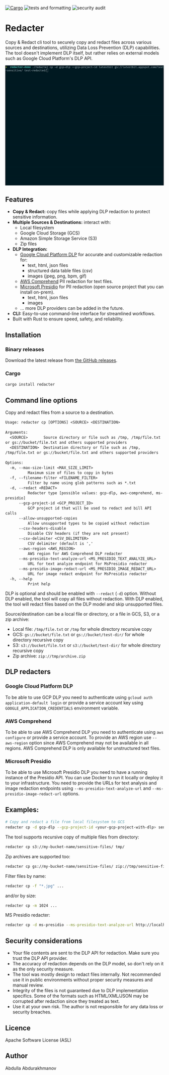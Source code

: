 [![Cargo](https://img.shields.io/crates/v/redacter.svg)](https://crates.io/crates/redacter)
![tests and formatting](https://github.com/abdolence/redacter-rs/workflows/tests%20&amp;%20formatting/badge.svg)
![security audit](https://github.com/abdolence/redacter-rs/workflows/security%20audit/badge.svg)

# Redacter

Copy & Redact cli tool to securely copy and redact files across various sources and destinations,
utilizing Data Loss Prevention (DLP) capabilities.
The tool doesn't implement DLP itself, but rather relies on external models such as
Google Cloud Platform's DLP API.

![redacter-demo](media/redacter-demo.gif)

## Features

* **Copy & Redact:**  copy files while applying DLP redaction to protect sensitive information.
* **Multiple Sources & Destinations:** interact with:
    * Local filesystem
    * Google Cloud Storage (GCS)
    * Amazon Simple Storage Service (S3)
    * Zip files
* **DLP Integration:**
    * [Google Cloud Platform DLP](https://cloud.google.com/security/products/dlp?hl=en) for accurate and customizable
      redaction for:
        * text, html, json files
        * structured data table files (csv)
        * images (jpeg, png, bpm, gif)
    * [AWS Comprehend](https://aws.amazon.com/comprehend/) PII redaction for text files.
    * [Microsoft Presidio](https://microsoft.github.io/presidio/) for PII redaction (open source project that you can
      install on-prem).
        * text, html, json files
        * images
    * ... more DLP providers can be added in the future.
* **CLI:**  Easy-to-use command-line interface for streamlined workflows.
* Built with Rust to ensure speed, safety, and reliability.

## Installation

### Binary releases

Download the latest release from [the GitHub releases](https://github.com/abdolence/redacter-rs/releases).

### Cargo

```sh
cargo install redacter
```

## Command line options

Copy and redact files from a source to a destination.

```
Usage: redacter cp [OPTIONS] <SOURCE> <DESTINATION>

Arguments:
  <SOURCE>       Source directory or file such as /tmp, /tmp/file.txt or gs://bucket/file.txt and others supported providers
  <DESTINATION>  Destination directory or file such as /tmp, /tmp/file.txt or gs://bucket/file.txt and others supported providers

Options:
  -m, --max-size-limit <MAX_SIZE_LIMIT>
          Maximum size of files to copy in bytes
  -f, --filename-filter <FILENAME_FILTER>
          Filter by name using glob patterns such as *.txt
  -d, --redact <REDACT>
          Redacter type [possible values: gcp-dlp, aws-comprehend, ms-presidio]
      --gcp-project-id <GCP_PROJECT_ID>
          GCP project id that will be used to redact and bill API calls
      --allow-unsupported-copies
          Allow unsupported types to be copied without redaction
      --csv-headers-disable
          Disable CSV headers (if they are not present)
      --csv-delimiter <CSV_DELIMITER>
          CSV delimiter (default is ','
      --aws-region <AWS_REGION>
          AWS region for AWS Comprehend DLP redacter
      --ms-presidio-text-analyze-url <MS_PRESIDIO_TEXT_ANALYZE_URL>
          URL for text analyze endpoint for MsPresidio redacter
      --ms-presidio-image-redact-url <MS_PRESIDIO_IMAGE_REDACT_URL>
          URL for image redact endpoint for MsPresidio redacter
  -h, --help
          Print help
```

DLP is optional and should be enabled with `--redact` (`-d`) option.
Without DLP enabled, the tool will copy all files without redaction.
With DLP enabled, the tool will redact files based on the DLP model and skip unsupported files.

Source/destination can be a local file or directory, or a file in GCS, S3, or a zip archive:

- Local file: `/tmp/file.txt` or `/tmp` for whole directory recursive copy
- GCS: `gs://bucket/file.txt` or `gs://bucket/test-dir/` for whole directory recursive copy
- S3: `s3://bucket/file.txt` or `s3://bucket/test-dir/` for whole directory recursive copy
- Zip archive: `zip://tmp/archive.zip`

## DLP redacters

### Google Cloud Platform DLP

To be able to use GCP DLP you need to authenticate using `gcloud auth application-default login` or provide a service
account key using `GOOGLE_APPLICATION_CREDENTIALS` environment variable.

### AWS Comprehend

To be able to use AWS Comprehend DLP you need to authenticate using `aws configure` or provide a service account.
To provide an AWS region use `--aws-region` option since AWS Comprehend may not be available in all regions.
AWS Comprehend DLP is only available for unstructured text files.

### Microsoft Presidio

To be able to use Microsoft Presidio DLP you need to have a running instance of the Presidio API.
You can use Docker to run it locally or deploy it to your infrastructure.
You need to provide the URLs for text analysis and image redaction endpoints using `--ms-presidio-text-analyze-url` and
`--ms-presidio-image-redact-url` options.

## Examples:

```sh
# Copy and redact a file from local filesystem to GCS
redacter cp -d gcp-dlp --gcp-project-id <your-gcp-project-with-dlp> sensitive.png gs://my-bucket-name/test/test.png  
```

The tool supports recursive copy of multiple files from directory:

```sh
redacter cp s3://my-bucket-name/sensitive-files/ tmp/
```

Zip archives are supported too:

```sh
redacter cp gs://my-bucket-name/sensitive-files/ zip://tmp/sensitive-files.zip
```

Filter files by name:

```sh
redacter cp -f "*.jpg" ...
```

and/or by size:

```sh
redacter cp -m 1024 ...
```

MS Presidio redacter:

```sh
redacter cp -d ms-presidio --ms-presidio-text-analyze-url http://localhost:5002/analyze --ms-presidio-image-redact-url http://localhost:5003/redact ...
```

## Security considerations

- Your file contents are sent to the DLP API for redaction. Make sure you trust the DLP API provider.
- The accuracy of redaction depends on the DLP model, so don't rely on it as the only security measure.
- The tool was mostly design to redact files internally. Not recommended use it in public environments without proper
  security measures and manual review.
- Integrity of the files is not guaranteed due to DLP implementation specifics. Some of the formats such as
  HTML/XML/JSON
  may be corrupted after redaction since they treated as text.
- Use it at your own risk. The author is not responsible for any data loss or security breaches.

## Licence

Apache Software License (ASL)

## Author

Abdulla Abdurakhmanov
